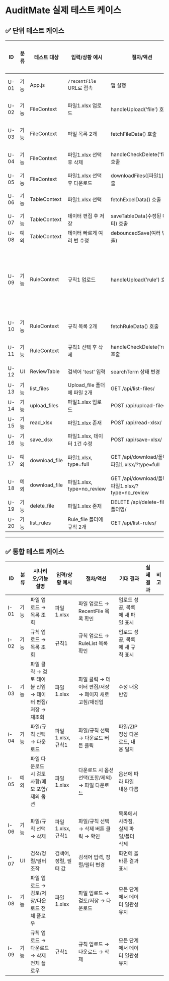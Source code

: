 # AuditMate 실제 테스트 케이스

## ✅ 단위 테스트 케이스

| ID   | 분류   | 테스트 대상                | 입력/상황 예시                                   | 절차/액션                                   | 기대 결과                      | 실제 결과         | 비고         |
|------|--------|---------------------------|--------------------------------------------------|---------------------------------------------|-------------------------------|-------------------|--------------|
| U-01 | 기능   | App.js                    | `/recentFile` URL로 접속                         | 앱 실행                                     | RecentFile 컴포넌트 렌더링    |          O         |              |
| U-02 | 기능   | FileContext               | 파일1.xlsx 업로드                                | handleUpload('file') 호출                   | API 호출, fileData에 추가      |         O          |              |
| U-03 | 기능   | FileContext               | 파일 목록 2개                                     | fetchFileData() 호출                        | fileData에 2개 데이터 저장     |         O          |              |
| U-04 | 기능   | FileContext               | 파일1.xlsx 선택 후 삭제                           | handleCheckDelete('file') 호출              | API 호출, fileData에서 제거    |         O          |              |
| U-05 | 기능   | FileContext               | 파일1.xlsx 선택 후 다운로드                       | downloadFiles([파일1]) 호출                  | 파일 다운로드 트리거           |         O          |              |
| U-06 | 기능   | TableContext              | 파일1.xlsx 선택                                   | fetchExcelData() 호출                       | tableData에 데이터 저장        |         O          |              |
| U-07 | 기능   | TableContext              | 데이터 편집 후 저장                               | saveTableData(수정된 데이터) 호출            | API 호출, 저장 성공            |         O          |              |
| U-08 | 예외   | TableContext              | 데이터 빠르게 여러 번 수정                        | debouncedSave(여러 번 호출)                  | 0.1초 후 1회만 저장            |          O         |              |
| U-09 | 기능   | RuleContext               | 규칙1 업로드                                      | handleUpload('rule') 호출                   | API 호출, ruleData에 추가      |         api 에러 발생, 수정완료         |              |
| U-10 | 기능   | RuleContext               | 규칙 목록 2개                                     | fetchRuleData() 호출                        | ruleData에 2개 데이터 저장     |         O          |              |
| U-11 | 기능   | RuleContext               | 규칙1 선택 후 삭제                                | handleCheckDelete('rule') 호출              | API 호출, ruleData에서 제거    |          O         |              |
| U-12 | UI     | ReviewTable               | 검색어 'test' 입력                                | searchTerm 상태 변경                        | 필터링된 결과만 표시           |         O          |              |
| U-13 | 기능   | list_files                | Upload_file 폴더에 파일 2개                       | GET /api/list-files/                        | 2개 파일 정보 반환             |         O          |              |
| U-14 | 기능   | upload_files              | 파일1.xlsx 업로드                                 | POST /api/upload-files/                     | 파일/메타데이터 생성           |         O          |              |
| U-15 | 기능   | read_xlsx                 | 파일1.xlsx 존재                                   | POST /api/read-xlsx/                        | 정규화된 데이터 반환           |          O         |              |
| U-16 | 기능   | save_xlsx                 | 파일1.xlsx, 데이터 1건 수정                       | POST /api/save-xlsx/                        | 파일/메타데이터 변경           |          O         |              |
| U-17 | 예외   | download_file             | 파일1.xlsx, type=full                             | GET /api/download/폴더/파일1.xlsx/?type=full | 검토사항/메모 포함 파일 반환   |           O        |              |
| U-18 | 예외   | download_file             | 파일1.xlsx, type=no_review                        | GET /api/download/폴더/파일1.xlsx/?type=no_review | 검토사항/메모 제외 파일 반환   |        O           |              |
| U-19 | 기능   | delete_file               | 파일1.xlsx 존재                                   | DELETE /api/delete-file/폴더명/              | 실제 파일/폴더 삭제            |         O          |              |
| U-20 | 기능   | list_rules                | Rule_file 폴더에 규칙 2개                         | GET /api/list-rules/                        | 2개 규칙 정보 반환             |         O          |              |

---

## ✅ 통합 테스트 케이스

| ID   | 분류   | 시나리오/기능 설명                                                                 | 입력/상황 예시                | 절차/액션                                                                 | 기대 결과                                 | 실제 결과         | 비고         |
|------|--------|------------------------------------------------------------------------------------|-------------------------------|---------------------------------------------------------------------------|------------------------------------------|-------------------|--------------|
| I-01 | 기능   | 파일 업로드 → 목록 조회                                                            | 파일1.xlsx                    | 파일 업로드 → RecentFile 목록 확인                                         | 업로드 성공, 목록에 새 파일 표시           |                   |              |
| I-02 | 기능   | 규칙 업로드 → 목록 조회                                                            | 규칙1                         | 규칙 업로드 → RuleList 목록 확인                                           | 업로드 성공, 목록에 새 규칙 표시           |                   |              |
| I-03 | 기능   | 파일 클릭 → 검토 테이블 진입 → 데이터 편집/저장 → 재조회                            | 파일1.xlsx                    | 파일 클릭 → 데이터 편집/저장 → 페이지 새로고침/재진입                      | 수정 내용 반영                             |                   |              |
| I-04 | 기능   | 파일/규칙 선택 → 다운로드                                                          | 파일1.xlsx, 규칙1             | 파일/규칙 선택 → 다운로드 버튼 클릭                                        | 파일/ZIP 정상 다운로드, 내용 일치           |                   |              |
| I-05 | 예외   | 파일 다운로드 시 검토사항/메모 포함/제외 옵션                                      | 파일1.xlsx                    | 다운로드 시 옵션 선택(포함/제외) → 파일 다운로드                           | 옵션에 따라 파일 내용 다름                  |                   |              |
| I-06 | 기능   | 파일/규칙 선택 → 삭제                                                              | 파일1.xlsx, 규칙1             | 파일/규칙 선택 → 삭제 버튼 클릭 → 확인                                     | 목록에서 사라짐, 실제 파일/폴더 삭제        |                   |              |
| I-07 | UI     | 검색/정렬/필터 조작                                                                | 검색어, 정렬, 필터 값         | 검색어 입력, 정렬/필터 변경                                               | 화면에 올바른 결과 표시                    |                   |              |
| I-08 | 기능   | 파일 업로드 → 검토/저장/다운로드 전체 플로우                                       | 파일1.xlsx                    | 파일 업로드 → 검토/저장 → 다운로드                                        | 모든 단계에서 데이터 일관성 유지            |                   |              |
| I-09 | 기능   | 규칙 업로드 → 다운로드 → 삭제 전체 플로우                                          | 규칙1                         | 규칙 업로드 → 다운로드 → 삭제                                             | 모든 단계에서 데이터 일관성 유지            |                   |              | 